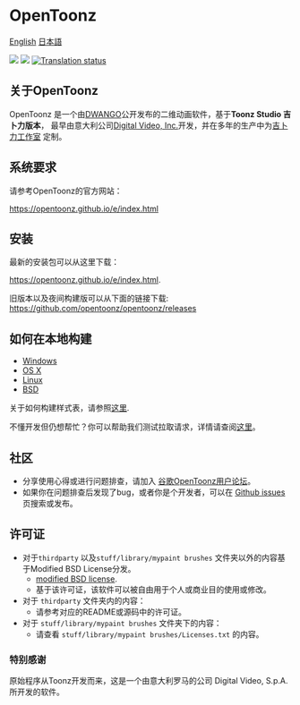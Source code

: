 # OpenToonz

[English](../README.md) [日本語](./README_ja.md) 

[![](https://ci.appveyor.com/api/projects/status/oa5l5pc964h8fv49/branch/master?svg=true)](https://ci.appveyor.com/project/opentoonz/opentoonz)
[![](https://github.com/opentoonz/opentoonz/workflows/Build/badge.svg?branch=master)](https://github.com/opentoonz/opentoonz/actions)
[![Translation status](https://hosted.weblate.org/widgets/opentoonz/-/svg-badge.svg)](https://hosted.weblate.org/engage/opentoonz/)

## 关于OpenToonz

OpenToonz 是一个由[DWANGO](http://dwango.co.jp/english/)公开发布的二维动画软件，基于**Toonz Studio 吉卜力版本**， 最早由意大利公司[Digital Video, Inc.](http://www.toonz.com/)开发，并在多年的生产中为[吉卜力工作室](http://www.ghibli.jp/) 定制。

## 系统要求

请参考OpenToonz的官方网站：

<https://opentoonz.github.io/e/index.html>

## 安装

最新的安装包可以从这里下载：

<https://opentoonz.github.io/e/index.html>.

旧版本以及夜间构建版可以从下面的链接下载: <https://github.com/opentoonz/opentoonz/releases>

## 如何在本地构建

- [Windows](./how_to_build_win_chs.md)
- [OS X](./how_to_build_macosx.md)
- [Linux](./how_to_build_linux.md)
- [BSD](./how_to_build_bsd.md)

关于如何构建样式表，请参照[这里](./how_to_stylesheet.md).

不懂开发但仍想帮忙？你可以帮助我们测试拉取请求，详情请查阅[这里](./how_to_test_prs_chs.md)。

## 社区

- 分享使用心得或进行问题排查，请加入 [谷歌OpenToonz用户论坛](https://groups.google.com/forum/#!forum/opentoonz_en)。
- 如果你在问题排查后发现了bug，或者你是个开发者，可以在 [Github issues](https://github.com/opentoonz/opentoonz/issues) 页搜索或发布。

## 许可证

- 对于`thirdparty` 以及`stuff/library/mypaint brushes` 文件夹以外的内容基于Modified BSD License分发。
  - [modified BSD license](../LICENSE.txt).
  - 基于该许可证，该软件可以被自由用于个人或商业目的使用或修改。
- 对于 `thirdparty` 文件夹内的内容：
  - 请参考对应的README或源码中的许可证。
- 对于 `stuff/library/mypaint brushes` 文件夹下的内容：
  - 请查看 `stuff/library/mypaint brushes/Licenses.txt` 的内容。

### 特别感谢

原始程序从Toonz开发而来，这是一个由意大利罗马的公司 Digital Video, S.p.A.所开发的软件。

